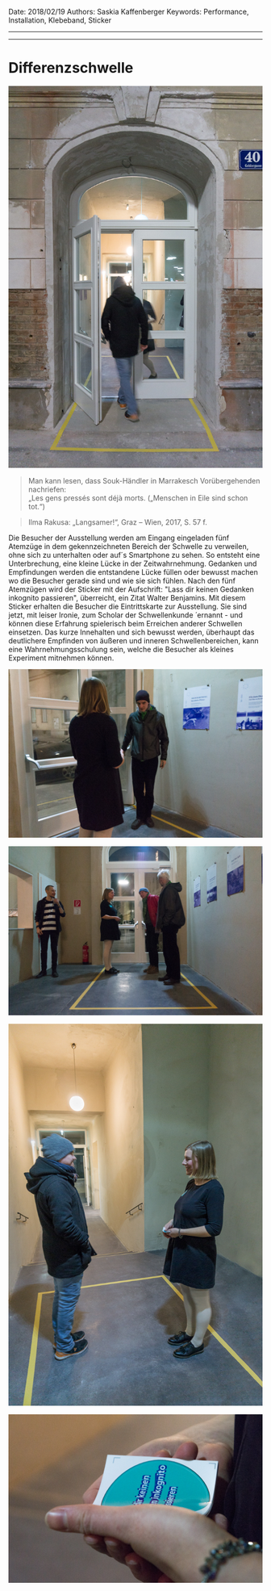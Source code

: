 Date: 2018/02/19
Authors: Saskia Kaffenberger
Keywords: Performance, Installation, Klebeband, Sticker

---
---

# Differenzschwelle

![](Saskia_4.jpg)

>Man kann lesen, dass Souk-Händler in Marrakesch Vorübergehenden nachriefen:  
„Les gens pressés sont déjà morts.  („Menschen in Eile sind schon tot.“)

> Ilma Rakusa: „Langsamer!“, Graz – Wien, 2017, S. 57 f.

Die Besucher der Ausstellung werden am Eingang eingeladen fünf Atemzüge in dem gekennzeichneten Bereich der Schwelle zu verweilen, ohne sich zu unterhalten oder auf´s Smartphone zu sehen. So entsteht eine Unterbrechung, eine kleine Lücke in der Zeitwahrnehmung. Gedanken und Empfindungen werden die entstandene Lücke füllen oder bewusst machen wo die Besucher gerade sind und wie sie sich fühlen.
Nach den fünf Atemzügen wird der Sticker mit der Aufschrift: "Lass dir keinen Gedanken inkognito passieren",
überreicht, ein Zitat Walter Benjamins. Mit diesem Sticker erhalten die Besucher die Eintrittskarte zur Ausstellung. Sie sind jetzt, mit leiser Ironie, zum  ́Scholar der Schwellenkunde ́ ernannt - und können diese Erfahrung spielerisch beim Erreichen anderer Schwellen einsetzen.
Das kurze Innehalten und sich bewusst werden, überhaupt das deutlichere Empfinden von äußeren und inneren Schwellenbereichen, kann eine Wahrnehmungsschulung sein, welche die Besucher als kleines Experiment mitnehmen können.

![](Saskia.jpg)

![](Saskia_1.jpg)

![](Saskia_5.jpg)

![](Saskia_3.jpg)
